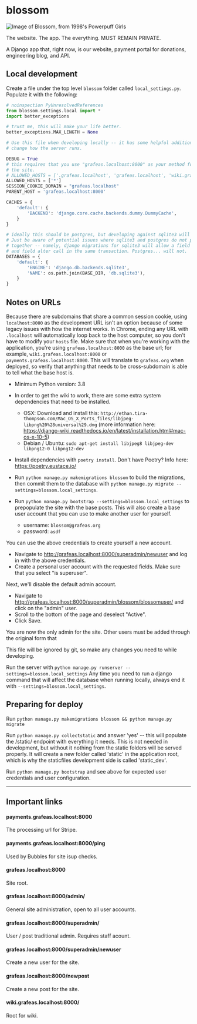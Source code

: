 # blossom

![Image of Blossom, from 1998's Powerpuff Girls](https://vignette.wikia.nocookie.net/powerpuff/images/2/23/Blossom-pic.png/revision/latest?cb=20190329151816)

The website. The app. The everything. MUST REMAIN PRIVATE.

A Django app that, right now, is our website, payment portal for donations, engineering blog, and API.

## Local development

Create a file under the top level `blossom` folder called `local_settings.py`. Populate it with the following:

```python
# noinspection PyUnresolvedReferences
from blossom.settings.local import *
import better_exceptions

# trust me, this will make your life better.
better_exceptions.MAX_LENGTH = None

# Use this file when developing locally -- it has some helpful additions which
# change how the server runs.

DEBUG = True
# this requires that you use "grafeas.localhost:8000" as your method for accessing
# the site.
# ALLOWED_HOSTS = ['.grafeas.localhost', 'grafeas.localhost', 'wiki.grafeas.localhost']
ALLOWED_HOSTS = ['*']
SESSION_COOKIE_DOMAIN = "grafeas.localhost"
PARENT_HOST = 'grafeas.localhost:8000'

CACHES = {
    'default': {
        'BACKEND': 'django.core.cache.backends.dummy.DummyCache',
    }
}

# ideally this should be postgres, but developing against sqlite3 will work.
# Just be aware of potential issues where sqlite3 and postgres do not play well
# together -- namely, django migrations for sqlite3 will allow a field creation
# and field alter call in the same transaction. Postgres... will not.
DATABASES = {
    'default': {
        'ENGINE': 'django.db.backends.sqlite3',
        'NAME': os.path.join(BASE_DIR, 'db.sqlite3'),
    }
}
```

## Notes on URLs

Because there are subdomains that share a common session cookie, using `localhost:8000` as the development URL isn't an option because of some legacy issues with how the internet works. In Chrome, ending any URL with `.localhost` will automatically loop back to the host computer, so you don't have to modify your `hosts` file. Make sure that when you're working with the application, you're using `grafeas.localhost:8000` as the base url; for example, `wiki.grafeas.localhost:8000` or `payments.grafeas.localhost:8000`. This will translate to `grafeas.org` when deployed, so verify that anything that needs to be cross-subdomain is able to tell what the base host is.


* Minimum Python version: 3.8

* In order to get the wiki to work, there are some extra system dependencies that need to be installed. 
  * OSX: Download and install this: `http://ethan.tira-thompson.com/Mac_OS_X_Ports_files/libjpeg-libpng%20%28universal%29.dmg` (more information here: https://django-wiki.readthedocs.io/en/latest/installation.html#mac-os-x-10-5)
  * Debian / Ubuntu: `sudo apt-get install libjpeg8 libjpeg-dev libpng12-0 libpng12-dev`

* Install dependencies with `poetry install`. Don't have Poetry? Info here: https://poetry.eustace.io/

* Run `python manage.py makemigrations blossom` to build the migrations, then commit them to the database with `python manage.py migrate --settings=blossom.local_settings`.

* Run `python manage.py bootstrap --settings=blossom.local_settings` to prepopulate the site with the base posts. This will also create a base user account that you can use to make another user for yourself.

  * username: `blossom@grafeas.org`
  * password: `asdf`

You can use the above credentials to create yourself a new account.
* Navigate to http://grafeas.localhost:8000/superadmin/newuser and log in with the above credentials.
* Create a personal user account with the requested fields. Make sure that you select "is superuser".

Next, we'll disable the default admin account.
* Navigate to http://grafeas.localhost:8000/superadmin/blossom/blossomuser/ and click on the "admin" user.
* Scroll to the bottom of the page and deselect "Active".
* Click Save.

You are now the only admin for the site. Other users must be added through the original form that 

This file will be ignored by git, so make any changes you need to while developing.

Run the server with `python manage.py runserver --settings=blossom.local_settings` Any time you need to run a django command that will affect the database when running locally, always end it with `--settings=blossom.local_settings`.

## Preparing for deploy

Run `python manage.py makemigrations blossom && python manage.py migrate`

Run `python manage.py collectstatic` and answer 'yes' -- this will populate the /static/ endpoint with everything it needs. This is not needed in development, but without it nothing from the static folders will be served properly. It will create a new folder called 'static' in the application root, which is why the staticfiles development side is called 'static_dev'.

Run `python manage.py bootstrap` and see above for expected user credentials and user configuration.

---

## Important links

#### payments.grafeas.localhost:8000

The processing url for Stripe.

#### payments.grafeas.localhost:8000/ping

Used by Bubbles for site isup checks.

#### grafeas.localhost:8000

Site root.

#### grafeas.localhost:8000/admin/

General site administration, open to all user accounts.

#### grafeas.localhost:8000/superadmin/

User / post traditional admin. Requires staff acount.

#### grafeas.localhost:8000/superadmin/newuser

Create a new user for the site.

#### grafeas.localhost:8000/newpost

Create a new post for the site.

#### wiki.grafeas.localhost:8000/

Root for wiki.
